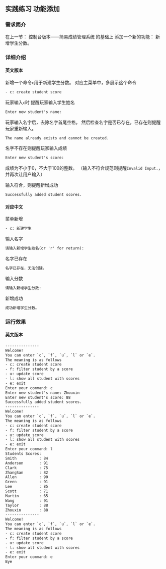 ## 实践练习 功能添加
### 需求简介
在上一节：
控制台版本——简易成绩管理系统
的基础上
添加一个新的功能：
新增学生分数。

### 详细介绍
#### 英文版本
新增一个命令`c`用于新建学生分数。
对应主菜单中，多展示这个命令
```txt
- c: create student score
```

玩家输入`c`时
提醒玩家输入学生姓名
```txt
Enter new student's name:
```

玩家输入名字后，去除名字首尾空格。
然后检查名字是否已存在，已存在则提醒玩家重新输入。
```txt
The name already exists and cannot be created.
```

名字不存在则提醒玩家输入成绩
```txt
Enter new student's score:
```

成绩为不小于0，不大于100的整数。
（输入不符合规范则提醒`Invalid Input.`，并再次让用户输入）

输入符合，则提醒新增成功
```txt
Successfully added student scores.
```

#### 对应中文
菜单新增
```txt
- c: 新建学生
```
输入名字
```txt
请输入新增学生姓名(or 'r' for return):
```
名字已存在
```txt
名字已存在，无法创建。
```
输入分数
```txt
请输入新增学生分数:
```
新增成功
```txt
成功新增学生分数。
```

### 运行效果
#### 英文版本
```txt
---------------
Welcome!
You can enter `c`, `f`, `u`, `l` or `e`.
The meaning is as follows
- c: create student score
- f: filter student by a score
- u: update score
- l: show all student with scores
- e: exit
Enter your command: c
Enter new student's name: Zhouxin
Enter new student's score: 88
Successfully added student scores.
---------------
Welcome!
You can enter `c`, `f`, `u`, `l` or `e`.
The meaning is as follows
- c: create student score
- f: filter student by a score
- u: update score
- l: show all student with scores
- e: exit
Enter your command: l
Students Scores:
Smith          : 84
Anderson       : 91
Clark          : 75
ZhangSan       : 82
Allen          : 90
Green          : 91
Lee            : 85
Scott          : 71
Martin         : 65
Wang           : 91
Taylor         : 88
Zhouxin        : 88
---------------
Welcome!
You can enter `c`, `f`, `u`, `l` or `e`.
The meaning is as follows
- c: create student score
- f: filter student by a score
- u: update score
- l: show all student with scores
- e: exit
Enter your command: e
Bye
```
